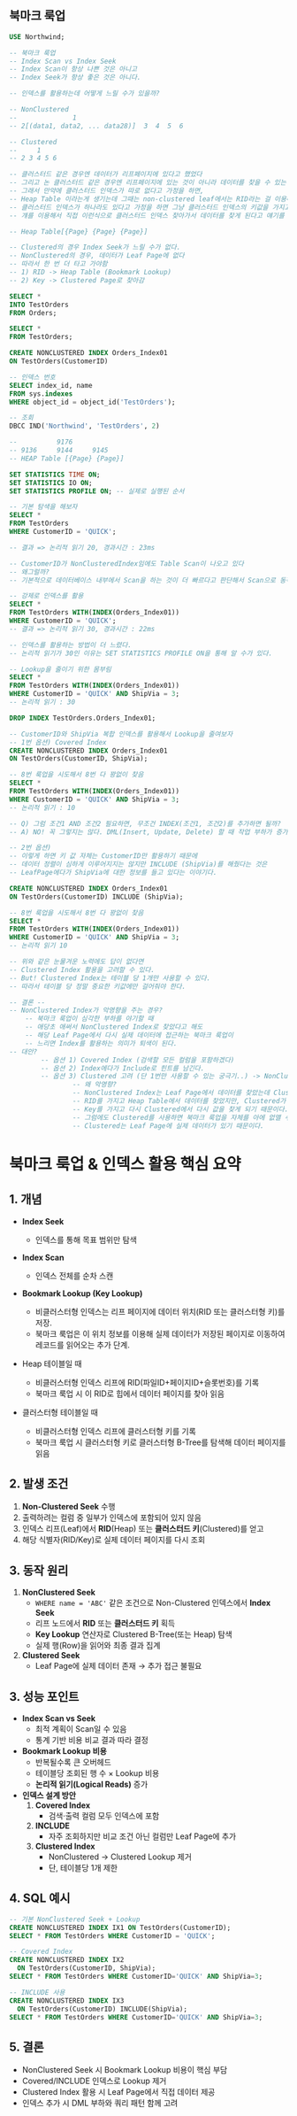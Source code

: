 ## 북마크 룩업

```sql
USE Northwind;

-- 북마크 룩업
-- Index Scan vs Index Seek
-- Index Scan이 항상 나쁜 것은 아니고
-- Index Seek가 항상 좋은 것은 아니다.

-- 인덱스를 활용하는데 어떻게 느릴 수가 있을까?

-- NonClustered 
--				1
-- 2[(data1, data2, ... data28)]  3  4  5  6

-- Clustered
--	   1
-- 2 3 4 5 6 

-- 클러스터드 같은 경우엔 데이터가 리프페이지에 있다고 했었다
-- 그리고 논 클러스터드 같은 경우엔 리프페이지에 있는 것이 아니라 데이터를 찾을 수 있는 열쇠를 들고 있다고 했다.
-- 그래서 만약에 클러스터드 인덱스가 따로 없다고 가정을 하면, 
-- Heap Table 이라는게 생기는데 그때는 non-clustered leaf에서는 RID라는 걸 이용해서 힙테이블에 찾아간다 했었고,
-- 클러스터드 인덱스가 하나라도 있다고 가정을 하면 그냥 클러스터드 인덱스의 키값을 가지고 있어가지고 
-- 걔를 이용해서 직접 이런식으로 클러스터드 인덱스 찾아가서 데이터를 찾게 된다고 얘기를 했었다

-- Heap Table[{Page} {Page} {Page}]

-- Clustered의 경우 Index Seek가 느릴 수가 없다.
-- NonClustered의 경우, 데이터가 Leaf Page에 없다
-- 따라서 한 번 더 타고 가야함
-- 1) RID -> Heap Table (Bookmark Lookup)
-- 2) Key -> Clustered Page로 찾아감

SELECT *
INTO TestOrders
FROM Orders;

SELECT *
FROM TestOrders;

CREATE NONCLUSTERED INDEX Orders_Index01
ON TestOrders(CustomerID)

-- 인덱스 번호
SELECT index_id, name
FROM sys.indexes
WHERE object_id = object_id('TestOrders');

-- 조회
DBCC IND('Northwind', 'TestOrders', 2)

--			9176
-- 9136	    9144	 9145
-- HEAP Table [{Page} {Page}]

SET STATISTICS TIME ON;
SET STATISTICS IO ON;
SET STATISTICS PROFILE ON; -- 실제로 실행된 순서

-- 기본 탐색을 해보자
SELECT *
FROM TestOrders
WHERE CustomerID = 'QUICK';

-- 결과 => 논리적 읽기 20, 경과시간 : 23ms

-- CustomerID가 NonClusteredIndex임에도 Table Scan이 나오고 있다
-- 왜그럴까?
-- 기본적으로 데이터베이스 내부에서 Scan을 하는 것이 더 빠르다고 판단해서 Scan으로 동작을 하고 있다.

-- 강제로 인덱스를 활용
SELECT *
FROM TestOrders WITH(INDEX(Orders_Index01))
WHERE CustomerID = 'QUICK';
-- 결과 => 논리적 읽기 30, 경과시간 : 22ms

-- 인덱스를 활용하는 방법이 더 느렸다.
-- 논리적 읽기가 30인 이유는 SET STATISTICS PROFILE ON을 통해 알 수가 있다.

-- Lookup을 줄이기 위한 몸부림
SELECT *
FROM TestOrders WITH(INDEX(Orders_Index01))
WHERE CustomerID = 'QUICK' AND ShipVia = 3;
-- 논리적 읽기 : 30

DROP INDEX TestOrders.Orders_Index01;

-- CustomerID와 ShipVia 복합 인덱스를 활용해서 Lookup을 줄여보자
-- 1번 옵션) Covered Index
CREATE NONCLUSTERED INDEX Orders_Index01
ON TestOrders(CustomerID, ShipVia);

-- 8번 룩업을 시도해서 8번 다 꽝없이 찾음
SELECT *
FROM TestOrders WITH(INDEX(Orders_Index01))
WHERE CustomerID = 'QUICK' AND ShipVia = 3;
-- 논리적 읽기 : 10

-- Q) 그럼 조건1 AND 조건2 필요하면, 무조건 INDEX(조건1, 조건2)를 추가하면 될까?
-- A) NO! 꼭 그렇지는 않다. DML(Insert, Update, Delete) 할 때 작업 부하가 증가하게 된다.

-- 2번 옵션)
-- 이렇게 하면 키 값 자체는 CustomerID만 활용하기 때문에 
-- 데이터 정렬이 심하게 이루어지지는 않지만 INCLUDE (ShipVia)를 해줬다는 것은
-- LeafPage에다가 ShipVia에 대한 정보를 들고 있다는 이야기다.

CREATE NONCLUSTERED INDEX Orders_Index01
ON TestOrders(CustomerID) INCLUDE (ShipVia);

-- 8번 룩업을 시도해서 8번 다 꽝없이 찾음
SELECT *
FROM TestOrders WITH(INDEX(Orders_Index01))
WHERE CustomerID = 'QUICK' AND ShipVia = 3;
-- 논리적 읽기 10

-- 위와 같은 눈물겨운 노력에도 답이 없다면
-- Clustered Index 활용을 고려할 수 있다.
-- But! Clustered Index는 테이블 당 1개만 사용할 수 있다.
-- 따라서 테이블 당 정말 중요한 키값에만 걸어줘야 한다.

-- 결론 --
-- NonClustered Index가 악영향을 주는 경우?
	-- 북마크 룩업이 심각한 부하를 야기할 때
	-- 애당초 애써서 NonClustered Index로 찾았다고 해도
	-- 해당 Leaf Page에서 다시 실제 데이터에 접근하는 북마크 룩업이 
	-- 느리면 Index를 활용하는 의미가 퇴색이 된다.
-- 대안?
		-- 옵션 1) Covered Index (검색할 모든 컬럼을 포함하겠다)
		-- 옵션 2) Index에다가 Include로 힌트를 남긴다.
		-- 옵션 3) Clustered 고려 (단 1번만 사용할 수 있는 궁극기..) -> NonClustered에 악영향을 주게 된다.
				-- 왜 악영향?
				-- NonClustered Index는 Leaf Page에서 데이터를 찾았는데 Clustered가 없으면 
				-- RID를 가지고 Heap Table에서 데이터를 찾았지만, Clustered가 있으면 HeapTable은 사라지고
				-- Key를 가지고 다시 Clustered에서 다시 값을 찾게 되기 때문이다.
				-- 그럼에도 Clustered를 사용하면 북마크 룩업을 자체를 아에 없앨 수 있을 것이다.
				-- Clustered는 Leaf Page에 실제 데이터가 있기 때문이다.
```
# 북마크 룩업 & 인덱스 활용 핵심 요약

## 1. 개념
- **Index Seek**  
  - 인덱스를 통해 목표 범위만 탐색  
- **Index Scan**  
  - 인덱스 전체를 순차 스캔  
- **Bookmark Lookup (Key Lookup)**  
  - 비클러스터형 인덱스는 리프 페이지에 데이터 위치(RID 또는 클러스터형 키)를 저장.
  - 북마크 룩업은 이 위치 정보를 이용해 실제 데이터가 저장된 페이지로 이동하여 레코드를 읽어오는 추가 단계.
- Heap 테이블일 때
  - 비클러스터형 인덱스 리프에 RID(파일ID+페이지ID+슬롯번호)를 기록
  - 북마크 룩업 시 이 RID로 힙에서 데이터 페이지를 찾아 읽음

- 클러스터형 테이블일 때
  - 비클러스터형 인덱스 리프에 클러스터형 키를 기록
  - 북마크 룩업 시 클러스터형 키로 클러스터형 B-Tree를 탐색해 데이터 페이지를 읽음

## 2. 발생 조건
1. **Non-Clustered Seek** 수행  
2. 출력하려는 컬럼 중 일부가 인덱스에 포함되어 있지 않음  
3. 인덱스 리프(Leaf)에서 **RID**(Heap) 또는 **클러스터드 키**(Clustered)를 얻고  
4. 해당 식별자(RID/Key)로 실제 데이터 페이지를 다시 조회 

## 3. 동작 원리
1. **NonClustered Seek**  
   - `WHERE name = 'ABC'` 같은 조건으로 Non-Clustered 인덱스에서 **Index Seek**
   - 리프 노드에서 **RID** 또는 **클러스터드 키** 획득
   - **Key Lookup** 연산자로 Clustered B-Tree(또는 Heap) 탐색
   - 실제 행(Row)을 읽어와 최종 결과 집계    
2. **Clustered Seek**  
   - Leaf Page에 실제 데이터 존재 → 추가 접근 불필요  

## 3. 성능 포인트
- **Index Scan vs Seek**  
  - 최적 계획이 Scan일 수 있음  
  - 통계 기반 비용 비교 결과 따라 결정  
- **Bookmark Lookup 비용**  
  - 반복될수록 큰 오버헤드  
  - 테이블당 조회된 행 수 × Lookup 비용
  - **논리적 읽기(Logical Reads)** 증가  
- **인덱스 설계 방안**  
  1. **Covered Index**  
     - 검색·출력 컬럼 모두 인덱스에 포함  
  2. **INCLUDE**  
     - 자주 조회하지만 비교 조건 아닌 컬럼만 Leaf Page에 추가  
  3. **Clustered Index**  
     - NonClustered → Clustered Lookup 제거  
     - 단, 테이블당 1개 제한  

## 4. SQL 예시
```sql
-- 기본 NonClustered Seek + Lookup
CREATE NONCLUSTERED INDEX IX1 ON TestOrders(CustomerID);
SELECT * FROM TestOrders WHERE CustomerID = 'QUICK';

-- Covered Index
CREATE NONCLUSTERED INDEX IX2 
  ON TestOrders(CustomerID, ShipVia);
SELECT * FROM TestOrders WHERE CustomerID='QUICK' AND ShipVia=3;

-- INCLUDE 사용
CREATE NONCLUSTERED INDEX IX3 
  ON TestOrders(CustomerID) INCLUDE(ShipVia);
SELECT * FROM TestOrders WHERE CustomerID='QUICK' AND ShipVia=3;
```
## 5. 결론
- NonClustered Seek 시 Bookmark Lookup 비용이 핵심 부담
- Covered/INCLUDE 인덱스로 Lookup 제거
- Clustered Index 활용 시 Leaf Page에서 직접 데이터 제공
- 인덱스 추가 시 DML 부하와 쿼리 패턴 함께 고려 
